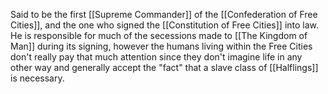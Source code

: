 Said to be the first [[Supreme Commander]] of the [[Confederation of Free Cities]], and the one who signed the [[Constitution of Free Cities]] into law. He is responsible for much of the secessions made to [[The Kingdom of Man]] during its signing, however the humans living within the Free Cities don't really pay that much attention since they don't imagine life in any other way and generally accept the "fact" that a slave class of [[Halflings]] is necessary. 